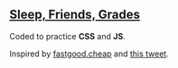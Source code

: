 ## [Sleep, Friends, Grades](http://codeideas.github.io/sleep-friends-grades/)

Coded to practice **CSS** and **JS**.

Inspired by [fastgood.cheap](http://fastgood.cheap/) and [this tweet](https://twitter.com/Juan_urbina/status/931187429754769409).
